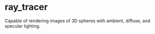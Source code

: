 # ray_tracer

Capable of rendering images of 3D spheres with ambient, diffuse, and specular lighting.
